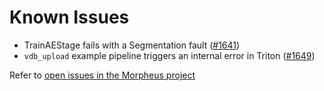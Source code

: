 <!--
SPDX-FileCopyrightText: Copyright (c) 2022-2024, NVIDIA CORPORATION & AFFILIATES. All rights reserved.
SPDX-License-Identifier: Apache-2.0

Licensed under the Apache License, Version 2.0 (the "License");
you may not use this file except in compliance with the License.
You may obtain a copy of the License at

http://www.apache.org/licenses/LICENSE-2.0

Unless required by applicable law or agreed to in writing, software
distributed under the License is distributed on an "AS IS" BASIS,
WITHOUT WARRANTIES OR CONDITIONS OF ANY KIND, either express or implied.
See the License for the specific language governing permissions and
limitations under the License.
-->

# Known Issues

- TrainAEStage fails with a Segmentation fault ([#1641](https://github.com/nv-morpheus/Morpheus/issues/1641))
- `vdb_upload` example pipeline triggers an internal error in Triton ([#1649](https://github.com/nv-morpheus/Morpheus/issues/1649))

Refer to [open issues in the Morpheus project](https://github.com/nv-morpheus/Morpheus/issues)
